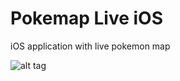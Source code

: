 # Pokemap Live iOS
iOS application with live pokemon map

![alt tag](https://github.com/ruffnecktsk/pokemap_live_ios/blob/master/3y-OPAzZblA.jpg)

